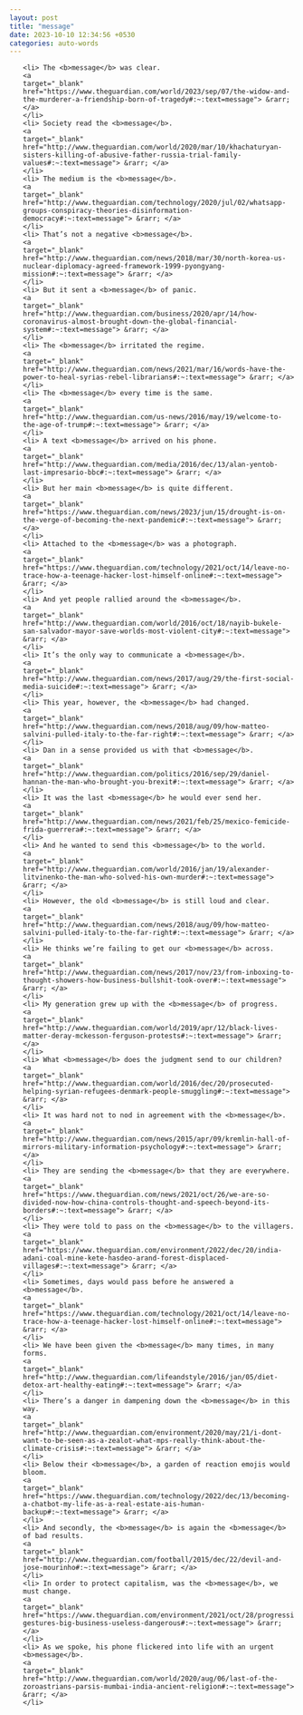 ```yaml
---
layout: post
title: "message"
date: 2023-10-10 12:34:56 +0530
categories: auto-words
---
```

<ol>

    <li> The <b>message</b> was clear.
    <a 
    target="_blank" 
    href="https://www.theguardian.com/world/2023/sep/07/the-widow-and-the-murderer-a-friendship-born-of-tragedy#:~:text=message"> &rarr; </a>
    </li>
    <li> Society read the <b>message</b>.
    <a 
    target="_blank" 
    href="http://www.theguardian.com/world/2020/mar/10/khachaturyan-sisters-killing-of-abusive-father-russia-trial-family-values#:~:text=message"> &rarr; </a>
    </li>
    <li> The medium is the <b>message</b>.
    <a 
    target="_blank" 
    href="http://www.theguardian.com/technology/2020/jul/02/whatsapp-groups-conspiracy-theories-disinformation-democracy#:~:text=message"> &rarr; </a>
    </li>
    <li> That’s not a negative <b>message</b>.
    <a 
    target="_blank" 
    href="http://www.theguardian.com/news/2018/mar/30/north-korea-us-nuclear-diplomacy-agreed-framework-1999-pyongyang-mission#:~:text=message"> &rarr; </a>
    </li>
    <li> But it sent a <b>message</b> of panic.
    <a 
    target="_blank" 
    href="http://www.theguardian.com/business/2020/apr/14/how-coronavirus-almost-brought-down-the-global-financial-system#:~:text=message"> &rarr; </a>
    </li>
    <li> The <b>message</b> irritated the regime.
    <a 
    target="_blank" 
    href="http://www.theguardian.com/news/2021/mar/16/words-have-the-power-to-heal-syrias-rebel-librarians#:~:text=message"> &rarr; </a>
    </li>
    <li> The <b>message</b> every time is the same.
    <a 
    target="_blank" 
    href="http://www.theguardian.com/us-news/2016/may/19/welcome-to-the-age-of-trump#:~:text=message"> &rarr; </a>
    </li>
    <li> A text <b>message</b> arrived on his phone.
    <a 
    target="_blank" 
    href="http://www.theguardian.com/media/2016/dec/13/alan-yentob-last-impresario-bbc#:~:text=message"> &rarr; </a>
    </li>
    <li> But her main <b>message</b> is quite different.
    <a 
    target="_blank" 
    href="https://www.theguardian.com/news/2023/jun/15/drought-is-on-the-verge-of-becoming-the-next-pandemic#:~:text=message"> &rarr; </a>
    </li>
    <li> Attached to the <b>message</b> was a photograph.
    <a 
    target="_blank" 
    href="https://www.theguardian.com/technology/2021/oct/14/leave-no-trace-how-a-teenage-hacker-lost-himself-online#:~:text=message"> &rarr; </a>
    </li>
    <li> And yet people rallied around the <b>message</b>.
    <a 
    target="_blank" 
    href="http://www.theguardian.com/world/2016/oct/18/nayib-bukele-san-salvador-mayor-save-worlds-most-violent-city#:~:text=message"> &rarr; </a>
    </li>
    <li> It’s the only way to communicate a <b>message</b>.
    <a 
    target="_blank" 
    href="http://www.theguardian.com/news/2017/aug/29/the-first-social-media-suicide#:~:text=message"> &rarr; </a>
    </li>
    <li> This year, however, the <b>message</b> had changed.
    <a 
    target="_blank" 
    href="http://www.theguardian.com/news/2018/aug/09/how-matteo-salvini-pulled-italy-to-the-far-right#:~:text=message"> &rarr; </a>
    </li>
    <li> Dan in a sense provided us with that <b>message</b>.
    <a 
    target="_blank" 
    href="http://www.theguardian.com/politics/2016/sep/29/daniel-hannan-the-man-who-brought-you-brexit#:~:text=message"> &rarr; </a>
    </li>
    <li> It was the last <b>message</b> he would ever send her.
    <a 
    target="_blank" 
    href="http://www.theguardian.com/news/2021/feb/25/mexico-femicide-frida-guerrera#:~:text=message"> &rarr; </a>
    </li>
    <li> And he wanted to send this <b>message</b> to the world.
    <a 
    target="_blank" 
    href="http://www.theguardian.com/world/2016/jan/19/alexander-litvinenko-the-man-who-solved-his-own-murder#:~:text=message"> &rarr; </a>
    </li>
    <li> However, the old <b>message</b> is still loud and clear.
    <a 
    target="_blank" 
    href="http://www.theguardian.com/news/2018/aug/09/how-matteo-salvini-pulled-italy-to-the-far-right#:~:text=message"> &rarr; </a>
    </li>
    <li> He thinks we’re failing to get our <b>message</b> across.
    <a 
    target="_blank" 
    href="http://www.theguardian.com/news/2017/nov/23/from-inboxing-to-thought-showers-how-business-bullshit-took-over#:~:text=message"> &rarr; </a>
    </li>
    <li> My generation grew up with the <b>message</b> of progress.
    <a 
    target="_blank" 
    href="http://www.theguardian.com/world/2019/apr/12/black-lives-matter-deray-mckesson-ferguson-protests#:~:text=message"> &rarr; </a>
    </li>
    <li> What <b>message</b> does the judgment send to our children?
    <a 
    target="_blank" 
    href="http://www.theguardian.com/world/2016/dec/20/prosecuted-helping-syrian-refugees-denmark-people-smuggling#:~:text=message"> &rarr; </a>
    </li>
    <li> It was hard not to nod in agreement with the <b>message</b>.
    <a 
    target="_blank" 
    href="http://www.theguardian.com/news/2015/apr/09/kremlin-hall-of-mirrors-military-information-psychology#:~:text=message"> &rarr; </a>
    </li>
    <li> They are sending the <b>message</b> that they are everywhere.
    <a 
    target="_blank" 
    href="https://www.theguardian.com/news/2021/oct/26/we-are-so-divided-now-how-china-controls-thought-and-speech-beyond-its-borders#:~:text=message"> &rarr; </a>
    </li>
    <li> They were told to pass on the <b>message</b> to the villagers.
    <a 
    target="_blank" 
    href="https://www.theguardian.com/environment/2022/dec/20/india-adani-coal-mine-kete-hasdeo-arand-forest-displaced-villages#:~:text=message"> &rarr; </a>
    </li>
    <li> Sometimes, days would pass before he answered a <b>message</b>.
    <a 
    target="_blank" 
    href="https://www.theguardian.com/technology/2021/oct/14/leave-no-trace-how-a-teenage-hacker-lost-himself-online#:~:text=message"> &rarr; </a>
    </li>
    <li> We have been given the <b>message</b> many times, in many forms.
    <a 
    target="_blank" 
    href="http://www.theguardian.com/lifeandstyle/2016/jan/05/diet-detox-art-healthy-eating#:~:text=message"> &rarr; </a>
    </li>
    <li> There’s a danger in dampening down the <b>message</b> in this way.
    <a 
    target="_blank" 
    href="http://www.theguardian.com/environment/2020/may/21/i-dont-want-to-be-seen-as-a-zealot-what-mps-really-think-about-the-climate-crisis#:~:text=message"> &rarr; </a>
    </li>
    <li> Below their <b>message</b>, a garden of reaction emojis would bloom.
    <a 
    target="_blank" 
    href="https://www.theguardian.com/technology/2022/dec/13/becoming-a-chatbot-my-life-as-a-real-estate-ais-human-backup#:~:text=message"> &rarr; </a>
    </li>
    <li> And secondly, the <b>message</b> is again the <b>message</b> of bad results.
    <a 
    target="_blank" 
    href="http://www.theguardian.com/football/2015/dec/22/devil-and-jose-mourinho#:~:text=message"> &rarr; </a>
    </li>
    <li> In order to protect capitalism, was the <b>message</b>, we must change.
    <a 
    target="_blank" 
    href="https://www.theguardian.com/environment/2021/oct/28/progressive-gestures-big-business-useless-dangerous#:~:text=message"> &rarr; </a>
    </li>
    <li> As we spoke, his phone flickered into life with an urgent <b>message</b>.
    <a 
    target="_blank" 
    href="http://www.theguardian.com/world/2020/aug/06/last-of-the-zoroastrians-parsis-mumbai-india-ancient-religion#:~:text=message"> &rarr; </a>
    </li>